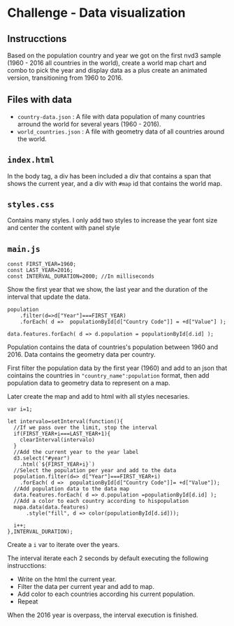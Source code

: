 # Challenge - Data visualization

## Instrucctions
Based on the population country and year we got on the first nvd3 sample (1960 - 2016 all countries in the world), create a world map chart and combo to pick the year and display data as a plus create an animated version, transitioning from 1960 to 2016.

## Files with data
- `country-data.json` : A file with data population of many countries arround the world for several years (1960 - 2016).
- `world_countries.json` : A file with geometry data of all countries around the world.

## `index.html`
In the body tag, a div has been included a div that contains a span that shows the current year, and a div with `#map` id that contains the world map.

## `styles.css`
Contains many styles. I only add two styles to increase the year font size and center the content with panel style

## `main.js`
~~~
const FIRST_YEAR=1960;
const LAST_YEAR=2016;
const INTERVAL_DURATION=2000; //In milliseconds
~~~
Show the first year that we show, the last year and the duration of the interval that update the data.

~~~
population
    .filter(d=>d["Year"]===FIRST_YEAR)
    .forEach( d =>  populationById[d["Country Code"]] = +d["Value"] );

data.features.forEach( d => d.population = populationById[d.id] );
~~~
Population contains the data of countries's population between 1960 and 2016. Data contains the geometry data per country.

First filter the population data by the first year (1960) and add to an json that cointains the countries in `"country_name":population` format, then add population data to geometry data to represent on a map.

Later create the map and add to html with all styles necesaries.

~~~
var i=1;

let intervalo=setInterval(function(){
  //If we pass over the limit, stop the interval
  if(FIRST_YEAR+i===LAST_YEAR+1){
    clearInterval(intervalo)
  }
  //Add the current year to the year label
  d3.select("#year")
    .html(`${FIRST_YEAR+i}`)
  //Select the population per year and add to the data
  population.filter(d=> d["Year"]===FIRST_YEAR+i)
    .forEach( d =>  populationById[d["Country Code"]]= +d["Value"]);
  //Add population data to the data map
  data.features.forEach( d => d.population =populationById[d.id] );
  //Add a color to each country according to hispopulation
  mapa.data(data.features)
      .style("fill", d => color(populationById[d.id]));
  
  i++;
},INTERVAL_DURATION);
~~~
Create a `i` var to iterate over the years.

The interval iterate each 2 seconds by default executing the following instrucctions:
- Write on the html the current year.
- Filter the data per current year and add to map.
- Add color to each countries according his current population.
- Repeat

When the 2016 year is overpass, the interval execution is finished.